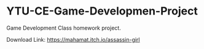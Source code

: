 # YTU-CE-Game-Developmen-Project
Game Development Class homework project.

Download Link: https://mahamat.itch.io/assassin-girl
